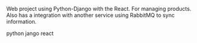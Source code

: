 
Web project using Python-Django with the React. For managing products.
Also has a integration with another service using RabbitMQ to sync information.

python jango react